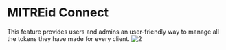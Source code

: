 # MITREid Connect

This feature provides users and admins an user-friendly way to manage all the tokens they have made for every client.
![2](http://imgur.com/a/NV7pj)
